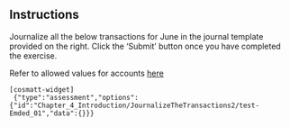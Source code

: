 ## Instructions

Journalize all the below transactions for June in the journal template provided on the right. Click the ‘Submit’ button once you have completed the exercise. 

Refer to allowed values for accounts [here](htt "- Cash \n - Common Stock")

```
[cosmatt-widget]
 {"type":"assessment","options":{"id":"Chapter_4_Introduction/JournalizeTheTransactions2/test-Emded_01","data":{}}} 
```
